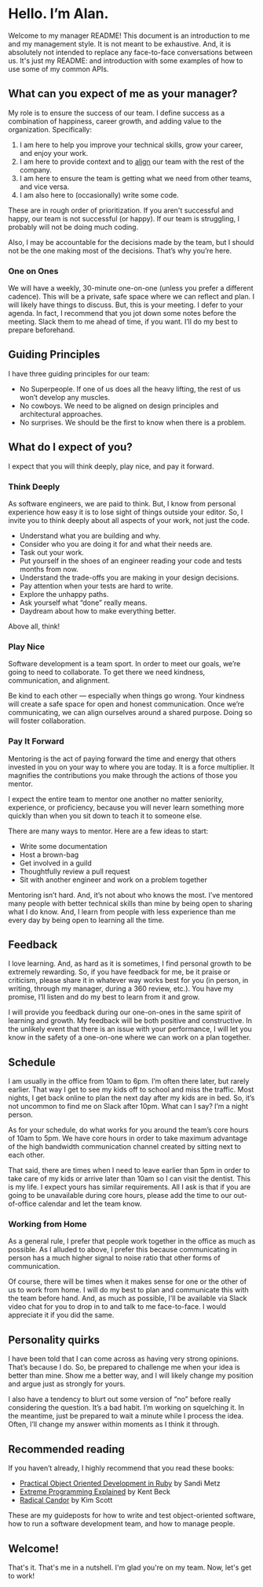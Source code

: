# Hello. I’m Alan.

Welcome to my manager README! This document is an introduction to me and my management style. It is not meant to be exhaustive. And, it is absolutely not intended to replace any face-to-face conversations between us. It's just my README: and introduction with some examples of how to use some of my common APIs.

## What can you expect of me as your manager?

My role is to ensure the success of our team. I define success as a combination of happiness, career growth, and adding value to the organization. Specifically:

1. I am here to help you improve your technical skills, grow your career, and enjoy your work.
2. I am here to provide context and to [align](https://thinkgrowth.org/what-elon-musk-taught-me-about-growing-a-business-c2c173f5bff3) our team with the rest of the company.
3. I am here to ensure the team is getting what we need from other teams, and vice versa.
4. I am also here to (occasionally) write some code.

These are in rough order of prioritization. If you aren't successful and happy, our team is not successful (or happy). If our team is struggling, I probably will not be doing much coding.

Also, I may be accountable for the decisions made by the team, but I should not be the one making most of the decisions. That’s why you’re here.

### One on Ones

We will have a weekly, 30-minute one-on-one (unless you prefer a different cadence). This will be a private, safe space where we can reflect and plan. I will likely have things to discuss. But, this is your meeting. I defer to your agenda. In fact, I recommend that you jot down some notes before the meeting. Slack them to me ahead of time, if you want. I’ll do my best to prepare beforehand.

## Guiding Principles

I have three guiding principles for our team:

- No Superpeople. If one of us does all the heavy lifting, the rest of us won’t develop any muscles.
- No cowboys. We need to be aligned on design principles and architectural approaches.
- No surprises. We should be the first to know when there is a problem.

## What do I expect of you?

I expect that you will think deeply, play nice, and pay it forward.

### Think Deeply

As software engineers, we are paid to think. But, I know from personal experience how easy it is to lose sight of things outside your editor. So, I invite you to think deeply about all aspects of your work, not just the code.

- Understand what you are building and why.
- Consider who you are doing it for and what their needs are.
- Task out your work.
- Put yourself in the shoes of an engineer reading your code and tests months from now.
- Understand the trade-offs you are making in your design decisions.
- Pay attention when your tests are hard to write.
- Explore the unhappy paths.
- Ask yourself what “done” really means.
- Daydream about how to make everything better.

Above all, think!

### Play Nice

Software development is a team sport. In order to meet our goals, we’re going to need to collaborate. To get there we need kindness, communication, and alignment.

Be kind to each other — especially when things go wrong. Your kindness will create a safe space for open and honest communication. Once we’re communicating, we can align ourselves around a shared purpose. Doing so will foster collaboration.

### Pay It Forward

Mentoring is the act of paying forward the time and energy that others invested in you on your way to where you are today. It is a force multiplier. It magnifies the contributions you make through the actions of those you mentor.

I expect the entire team to mentor one another no matter seniority, experience, or proficiency, because you will never learn something more quickly than when you sit down to teach it to someone else.

There are many ways to mentor. Here are a few ideas to start:

- Write some documentation
- Host a brown-bag
- Get involved in a guild
- Thoughtfully review a pull request
- Sit with another engineer and work on a problem together

Mentoring isn’t hard. And, it’s not about who knows the most. I’ve mentored many people with better technical skills than mine by being open to sharing what I do know. And, I learn from people with less experience than me every day by being open to learning all the time.

## Feedback

I love learning. And, as hard as it is sometimes, I find personal growth to be extremely rewarding. So, if you have feedback for me, be it praise or criticism, please share it in whatever way works best for you (in person, in writing, through my manager, during a 360 review, etc.). You have my promise, I’ll listen and do my best to learn from it and grow.

I will provide you feedback during our one-on-ones in the same spirit of learning and growth. My feedback will be both positive and constructive. In the unlikely event that there is an issue with your performance, I will let you know in the safety of a one-on-one where we can work on a plan together.

## Schedule

I am usually in the office from 10am to 6pm. I’m often there later, but rarely earlier. That way I get to see my kids off to school and miss the traffic. Most nights, I get back online to plan the next day after my kids are in bed. So, it’s not uncommon to find me on Slack after 10pm. What can I say? I’m a night person.

As for your schedule, do what works for you around the team’s core hours of 10am to 5pm. We have core hours in order to take maximum advantage of the high bandwidth communication channel created by sitting next to each other.

That said, there are times when I need to leave earlier than 5pm in order to take care of my kids or arrive later than 10am so I can visit the dentist. This is my life. I expect yours has similar requirements. All I ask is that if you are going to be unavailable during core hours, please add the time to our out-of-office calendar and let the team know.

### Working from Home

As a general rule, I prefer that people work together in the office as much as possible. As I alluded to above, I prefer this because communicating in person has a much higher signal to noise ratio that other forms of communication.

Of course, there will be times when it makes sense for one or the other of us to work from home. I will do my best to plan and communicate this with the team before hand. And, as much as possible, I’ll be available via Slack video chat for you to drop in to and talk to me face-to-face. I would appreciate it if you did the same.

## Personality quirks

I have been told that I can come across as having very strong opinions. That’s because I do. So, be prepared to challenge me when your idea is better than mine. Show me a better way, and I will likely change my position and argue just as strongly for yours.

I also have a tendency to blurt out some version of “no” before really considering the question. It’s a bad habit. I’m working on squelching it. In the meantime, just be prepared to wait a minute while I process the idea. Often, I’ll change my answer within moments as I think it through.

## Recommended reading

If you haven’t already, I highly recommend that you read these books:

- [Practical Object Oriented Development in Ruby](http://www.poodr.com/) by Sandi Metz
- [Extreme Programming Explained](https://www.amazon.com/Extreme-Programming-Explained-Embrace-Change/dp/0321278658) by Kent Beck
- [Radical Candor](https://www.radicalcandor.com/) by Kim Scott

These are my guideposts for how to write and test object-oriented software, how to run a software development team, and how to manage people.

## Welcome!

That's it. That's me in a nutshell. I'm glad you're on my team. Now, let's get to work!
